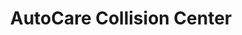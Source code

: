 ---
title: "AutoCare Collision Center"
url: /allentown/autocare-collision-center/
shop: car repair
---